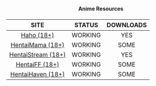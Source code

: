 <div align="center">

**Anime Resources**

<h6>

| SITE                                      | STATUS  | DOWNLOADS |
|:-----------------------------------------:|:-------:|:---------:|
| [Haho (18+)](https://haho.moe)                  | WORKING | YES  |
| [HentaiMama (18+)](https://hentaimama.io)       | WORKING | SOME |
| [HentaiStream (18+)](https://hentaistream.com)  | WORKING | YES  |
| [HentaiFF (18+)](https://hentaiff.com)          | WORKING | SOME |
| [HentaiHaven (18+)](https://hentaihaven.xxx)    | WORKING | SOME |

